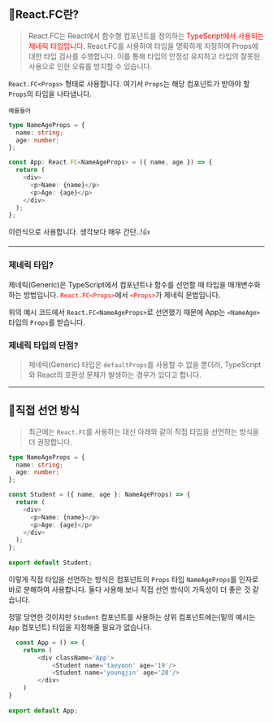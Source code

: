 ## 🦮React.FC란?

> React.FC는 React에서 함수형 컴포넌트를 정의하는 <span style='color: #ff0000'>TypeScript에서 사용되는 제네릭 타입입니다.</span> React.FC를 사용하여 타입을 명확하게 지정하여 Props에 대한 타입 검사를 수행합니다. 이를 통해 타입의 안정성 유지하고 타입의 잘못된 사용으로 인한 오류를 방지할 수 있습니다.

`React.FC<Props>` 형태로 사용합니다. 여기서 `Props`는 해당 컴포넌트가 받아야 할 `Props`의 타입을 나타냅니다.

`예를들어`

```typescript
type NameAgeProps = {
  name: string;
  age: number;
};

const App: React.FC<NameAgeProps> = ({ name, age }) => {
  return (
    <div>
      <p>Name: {name}</p>
      <p>Age: {age}</p>
    </div>
  );
};
```

이런식으로 사용합니다. 생각보다 매우 간단..!👍

***

### 제네릭 타입?

제네릭(Generic)은 TypeScript에서 컴포넌트나 함수를 선언할 때 타입을 매개변수화하는 방법입니다. <span style='color: #ff0000'>`React.FC<Props>`</span>에서 <span style='color: #ff0000'>`<Props>`</span>가 제네릭 문법입니다.
  
위의 예시 코드에서 `React.FC<NameAgeProps>`로 선언했기 때문에 App는 `<NameAge>` 타입의 `Props`를 받습니다.

### 제네릭 타입의 단점?

> 제네릭(Generic) 타입은 `defaultProps`를 사용할 수 없을 뿐더러, TypeScript와 React의 호환성 문제가 발생하는 경우가 있다고 합니다.
  
***  

## 🦮직접 선언 방식
  
> 최근에는 `React.FC`를 사용하는 대신 아래와 같이 직접 타입을 선언하는 방식을 더 권장합니다.


```typescript
type NameAgeProps = {
  name: string;
  age: number;
};

const Student = ({ name, age }: NameAgeProps) => {
  return (
    <div>
      <p>Name: {name}</p>
      <p>Age: {age}</p>
    </div>
  );
};
  
export default Student;
```
  
이렇게 직접 타입을 선언하는 방식은 컴포넌트의 `Props` 타입 `NameAgeProps`를 인자로 바로 분해하여 사용합니다. 둘다 사용해 보니 직접 선언 방식이 가독성이 더 좋은 것 같습니다.

정말 당연한 것이지만 `Student` 컴포넌트를 사용하는 상위 컴포넌트에는(밑의 예시는 `App` 컴포넌트) 타입을 지정해줄 필요가 없습니다.
  
```typescript
  const App = () => {
    return (
        <div className='App'>
            <Student name='taeyoon' age='19'/>
            <Student name='youngjin' age='20'/>
        </div>
    )
}
  
export default App;
```